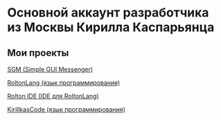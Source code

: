 # Основной аккаунт разработчика из Москвы Кирилла Каспарьянца

<h2>Мои проекты</h2>
<a href = "https://github.com/KirillMos1/sgm">SGM (Simple GUI Messenger)</a>

<a href = "https://github.com/KirillMos1/RoltonLang">RoltonLang (язык программирования)</a>

<a href = "https://github.com/KirillMos1/rolton-ide">Rolton IDE (IDE для RoltonLang)</a>

<a href = "https://github.com/KirillMos1/KirillkasCode">KirillkasCode (язык программирования)</a>
